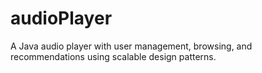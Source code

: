 # audioPlayer
A Java audio player with user management, browsing, and recommendations using scalable design patterns.
